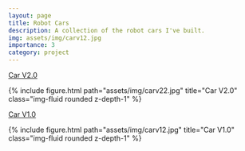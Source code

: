 ```yaml
---
layout: page
title: Robot Cars
description: A collection of the robot cars I've built.
img: assets/img/carv12.jpg
importance: 3
category: project
---
```


[Car V2.0](https://github.com/Jasminekhalil/carv2)   
<div class="row">
    <div class="col-sm mt-3 mt-md-0">
        {% include figure.html path="assets/img/carv22.jpg" title="Car V2.0" class="img-fluid rounded z-depth-1" %}
    </div>
</div>

[Car V1.0](https://github.com/Jasminekhalil/carv1)
<div class="row">
    <div class="col-sm mt-3 mt-md-0">
        {% include figure.html path="assets/img/carv12.jpg" title="Car V1.0" class="img-fluid rounded z-depth-1" %} 
    </div>
</div>